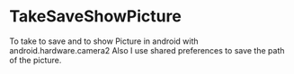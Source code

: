 # TakeSaveShowPicture


To take to save and to show Picture in android with android.hardware.camera2
Also I use shared preferences to save the path of the picture.

